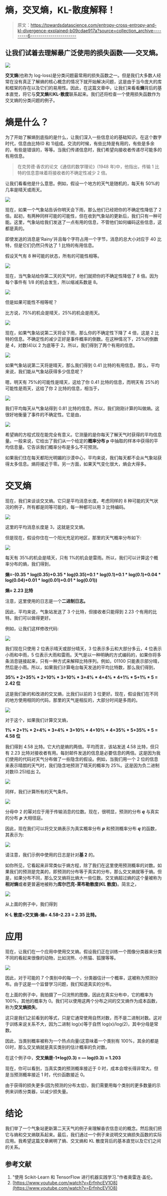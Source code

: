 # 熵，交叉熵，KL-散度解释！

> 原文：<https://towardsdatascience.com/entropy-cross-entropy-and-kl-divergence-explained-b09cdae917a?source=collection_archive---------6----------------------->

## 让我们试着去理解最广泛使用的损失函数——交叉熵。

![](img/c51c463d0ee0551527ab933fae24cd5c.png)

**交叉熵**(也称为 log-loss)是分类问题最常用的损失函数之一。但是我们大多数人经常在没有真正了解熵的核心概念的情况下就开始解决问题，这是由于当今庞大的库和框架的存在以及它们的易用性。因此，在这篇文章中，让我们来看看**熵**背后的基本直觉，将它与**交叉熵**和**KL-散度**联系起来。我们还将检查一个使用损失函数作为交叉熵的分类问题的例子。

# 熵是什么？

为了开始了解熵到底指的是什么，让我们深入一些信息论的基础知识。在这个数字时代，信息由比特(0 和 1)组成。交流的时候，有些比特是有用的，有些是多余的，有些是错误的，等等。当我们传递信息时，我们希望向接收者传递尽可能多的有用信息。

> 在克劳德·香农的论文《通信的数学理论》(1948 年)中，他指出，传输 1 比特的信息意味着将接收者的不确定性减少 2 倍。

让我们看看他是什么意思。例如，假设一个地方的天气是随机的，每天有 50%的几率是晴天或雨天。

![](img/aeb82ab209f0c681bbfa6edd47cb9672.png)

现在，如果一个气象站告诉你明天会下雨，那么他们已经把你的不确定性降低了 2 倍。起初，有两种同样可能的可能性，但在收到气象站的更新后，我们只有一种可能。这里，气象站给我们发送了一点有用的信息，不管他们如何编码这些信息，这都是真的。

即使发送的消息是‘Rainy’并且每个字符占用一个字节，消息的总大小对应于 40 比特，但是它们仍然只传达了 1 比特的有用信息。

假设天气有 8 种可能的状态，所有的可能性相等。

![](img/fcfb8d53cb630078a99cb182e3aaaecf.png)

现在，当气象站给你第二天的天气时，他们就把你的不确定性降低了 8 倍。因为每个事件有 1/8 的机会发生，所以缩减系数是 8。

![](img/f3c1ba57f29d8044d05f8de45cf3fbe4.png)

但是如果可能性不相等呢？

比方说，75%的机会是晴天，25%的机会是雨天。

![](img/9cda59d746a2c87bc600045bcc6064fc.png)

现在，如果气象站说第二天将会下雨，那么你的不确定性下降了 4 倍，这是 2 比特的信息。不确定性的减少正好是事件概率的倒数。在这种情况下，25%的倒数是 4，对数(4)以 2 为底等于 2。所以，我们得到了两个有用的信息。

![](img/2ac6b47747a3318726421286223dff86.png)

如果气象站说第二天将是晴天，那么我们得到 0.41 比特的有用信息。那么，平均来说，我们能从气象站获得多少信息呢？

嗯，明天有 75%的可能性是晴天，这给了你 0.41 比特的信息，而明天有 25%的可能性是雨天，这给了你 2 比特的信息，相当于，

![](img/214064c6db2e81cfd7d267c2112affc3.png)

我们平均每天从气象站得到 0.81 比特的信息。所以，我们刚刚计算的叫做熵。这很好地衡量了事件的不确定性。它是由，

![](img/c5c8a6c2fda4705bb227391a1a3ecaec.png)

希望熵的方程式现在能完全有意义。它测量的是你每天了解天气时获得的平均信息量。一般来说，它给出了我们从一个给定的**概率分布 p** 中抽取的样本中获得的平均信息量。它告诉我们概率分布是多么不可预测。

如果我们住在每天都阳光明媚的沙漠中心，平均来说，我们每天都不会从气象站获得太多信息。熵将接近于零。另一方面，如果天气变化很大，熵会大得多。

# 交叉熵

现在，我们来谈谈交叉熵。它只是平均消息长度。考虑同样的 8 种可能的天气状况的例子，所有都是同等可能的，每一种都可以用 3 比特编码。

![](img/047b198121c2400b49a4c6dcb781148c.png)

这里的平均消息长度是 3，这就是交叉熵。

但是现在，假设你住在一个阳光充足的地区，那里的天气概率分布如下:

![](img/41bae500c51f74c320c228c97ae46d0f.png)

每天有 35%的机会是晴天，只有 1%的机会是雷雨。所以，我们可以计算这个概率分布的熵，我们得到，

**熵=-(0.35 * log(0.35)+0.35 * log(0.35)+0.1 * log(0.1)+0.1 * log(0.1)+0.04 * log(0.04)+0.01 * log(0.01)+0.01 * log(0.01))**

**熵= 2.23 比特**

注意，这里使用的日志是一个**二进制日志。**

因此，平均来说，气象站发送了 3 个比特，但接收者只能得到 2.23 个有用的比特。我们可以做得更好。

例如，让我们这样修改代码:

![](img/734c95d21bd206f5023895b5ca153edf.png)

我们现在只使用 2 位表示晴天或部分晴天，3 位表示多云和大部分多云，4 位表示小雨和中雨，5 位表示大雨和雷雨。天气是以一种明确的方式编码的，如果你将多条消息链接起来，只有一种方式来解释比特序列。例如，01100 只能表示部分晴，然后是小雨。所以，如果我们计算电台每天发送的平均比特数，那么我们得到，

**35% * 2+35% * 2+10% * 3+10% * 3+4% * 4+4% * 4+1% * 5+1% * 5 = 2.42 位**

这是我们新的和改进的交叉熵，比我们以前的 3 位更好。现在，假设我们在不同的地方使用相同的代码，那里的天气是相反的，大部分时间是多雨的。

![](img/90ac07d91161f59614b8f4413a723538.png)

对于这个，如果我们计算交叉熵，

**1% * 2+1% * 2+4% * 3+4% * 3+10% * 4+10% * 4+35% * 5+35% * 5 = 4.58 位**

我们得到 4.58 比特。它大约是熵的两倍。平均而言，该站发送 4.58 比特，但只有 2.23 比特对接收者有用。每封邮件发送的信息是必要信息的两倍。这是因为我们使用的代码对天气分布做了一些隐含的假设。例如，当我们用一个 2 位的信息来表示晴朗的天气时，我们隐含地预测了晴天的概率为 25%。这是因为负二进制对数(0.25)给出 2。

![](img/f9cdc501bf8e532040420818e143c2af.png)

同样，我们计算所有的天气条件。

![](img/2e18ded73b9f96d6b8b4d994b476a287.png)

分母中 2 的幂对应于用于传输消息的位数。现在，很明显，预测的分布 ***q*** 与真实的分布 ***p*** 大相径庭。

因此，现在我们可以将交叉熵表示为真实概率分布 ***p*** 和预测概率分布 ***q*** 的函数，其表示为:

![](img/fb754dd94d066880c83251490569fcad.png)

请注意，我们示例中使用的日志是针对**基 2** 的。

如你所见，它看起来非常类似于熵方程，除了我们在这里使用预测概率的对数。如果我们的预测是完美的，即预测的分布等于真实的分布，那么交叉熵就等于熵。但是，如果分布不同，那么交叉熵将比熵大一些位数。交叉熵超过熵的这个量被称为**相对熵**或者更普遍地被称为**库尔巴克-莱布勒散度(KL 散度)**。简言之，

![](img/d4228d2049898175c8271f3b4bb284be.png)

从上面的例子中，我们得到

**K-L 散度=交叉熵-熵= 4.58–2.23 = 2.35 比特。**

# 应用

现在，让我们在一个应用中使用交叉熵。假设我们正在训练一个图像分类器来分类不同的看起来很像的动物，比如浣熊、小熊猫、狐狸等等。

![](img/f07ac73b6f66ba0f95dd916eca655d3a.png)

因此，对于可能的 7 个类别中的每一个，分类器估计一个概率，这被称为预测分布。由于这是一个监督学习问题，我们知道真实的分布。

在上面的例子中，我拍摄了一只浣熊的图像，因此在真实分布中，它的概率为 100%，其他的概率为 0。我们可以使用这两个分布之间的交叉熵作为成本函数，称为**交叉熵损失**。

这只是我们之前看到的等式，只是它通常使用自然对数，而不是二进制对数。这对于训练来说关系不大，因为二进制 log(x)等于自然 log(x)/log(2)，其中分母是常数。

因此，当类别概率被称为一个热点向量(这意味着一个类别有 100%，其余的都是 0)时，那么交叉熵就是真实类别的估计概率的负对数。

在这个例子中，**交叉熵是-1*log(0.3) = — log(0.3) = 1.203**

现在，你可以看到，当真实类的预测概率接近于 0 时，成本会增长得非常大。但是当预测概率接近 1 时，代价函数接近 0。

由于获得的损失更多(因为预测的分布太低)，我们需要用每个类别的更多数量的示例来训练分类器，以减少损失量。

# 结论

我们举了一个气象站更新第二天天气的例子来理解香农信息论的概念。然后我们把它与熵和交叉熵联系起来。最后，我们通过一个例子来说明交叉熵损失函数的实际应用。我希望这篇文章阐明了熵、交叉熵和 KL 散度背后的基本直觉以及它们之间的关系。

## **参考文献**

1.  "使用 Scikit-Learn 和 TensorFlow 进行机器实践学习."作者奥雷连·盖伦。
2.  [https://www.youtube.com/watch?v=ErfnhcEV1O8](https://www.youtube.com/watch?v=ErfnhcEV1O8)